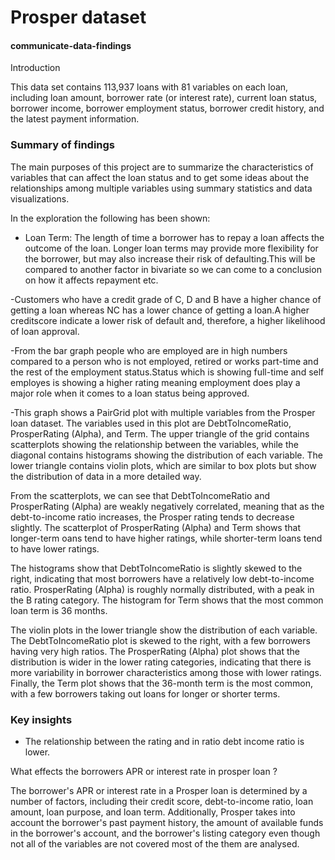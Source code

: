 # Prosper dataset 

#### communicate-data-findings

Introduction

This data set contains 113,937 loans with 81 variables on each loan,  including loan amount, borrower rate (or interest rate), current loan  status, borrower income, borrower employment status, borrower credit  history, and the latest payment information.
 
### Summary of findings 

The main purposes of this project are to summarize the characteristics of  variables that can affect the loan status and to get some ideas about the  relationships among multiple variables using summary statistics and data  visualizations.

In the exploration the following has been shown:  

- Loan Term: The length of time a borrower has to repay a loan affects the outcome of the loan. Longer loan terms may provide more flexibility for the borrower, but may also increase their risk of defaulting.This will be compared to another factor in bivariate so we can come to a conclusion on how it affects repayment etc.

-Customers who have a credit grade of C, D and B have a higher chance of getting a loan whereas NC has a lower chance of getting a loan.A higher creditscore  indicate a lower risk of default and, therefore, a higher likelihood of loan approval.

-From the bar graph people who are employed are in high numbers compared to a person who is not employed, retired or works part-time and the rest of the employment status.Status which is showing full-time and self employes is showing a higher rating meaning employment does 
play a major role when it comes to a loan status being approved.

-This graph shows a PairGrid plot with multiple variables from the Prosper loan dataset. The variables used in this plot are DebtToIncomeRatio, ProsperRating (Alpha), and Term. The upper triangle of the grid contains scatterplots showing the relationship between the variables, while the diagonal contains histograms showing the distribution of each variable. The lower triangle contains violin plots, which are similar to box plots but show the distribution of data in a more detailed way.

From the scatterplots, we can see that DebtToIncomeRatio and ProsperRating (Alpha) are weakly negatively correlated, meaning that as the debt-to-income ratio increases, the Prosper rating tends to decrease slightly. The scatterplot of ProsperRating (Alpha) and Term shows that longer-term oans tend to have higher ratings, while shorter-term loans tend to have lower ratings.

The histograms show that DebtToIncomeRatio is slightly skewed to the right, indicating that most borrowers have a relatively low debt-to-income ratio. ProsperRating (Alpha) is roughly normally distributed, with a peak in the B rating category. The histogram for Term shows that the most common loan term is 36 months.

The violin plots in the lower triangle show the distribution of each variable. The DebtToIncomeRatio plot is skewed to the right, with a few borrowers having very high ratios. The ProsperRating (Alpha) plot shows that the distribution is wider in the lower rating categories, indicating that there is more variability in borrower characteristics among those with lower ratings. Finally, the Term plot shows that the 36-month term is the most common, with a few borrowers taking out loans for longer or shorter terms.  


### Key insights 

- The relationship between the rating and in ratio debt income ratio is lower. 

What effects the borrowers APR or interest rate in prosper loan ?

The borrower's APR or interest rate in a Prosper loan is determined by a number of factors, including their credit score, debt-to-income ratio, loan amount, loan purpose, and loan term. Additionally, Prosper takes into account the borrower's past payment history, the amount of available funds in the borrower's account, and the borrower's listing category even though not all of the variables are not covered most of the them are analysed. 